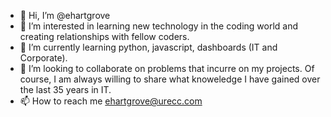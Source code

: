 - 👋 Hi, I’m @ehartgrove
- 👀 I’m interested in learning new technology in the coding world and creating relationships with fellow coders.
- 🌱 I’m currently learning python, javascript, dashboards (IT and Corporate).
- 💞️ I’m looking to collaborate on problems that incurre on my projects. Of course, I am always willing to share what knoweledge I have gained over the last 35 years in IT.
- 📫 How to reach me ehartgrove@urecc.com

<!---
ehartgrove/ehartgrove is a ✨ special ✨ repository because its `README.md` (this file) appears on your GitHub profile.
You can click the Preview link to take a look at your changes.
--->
